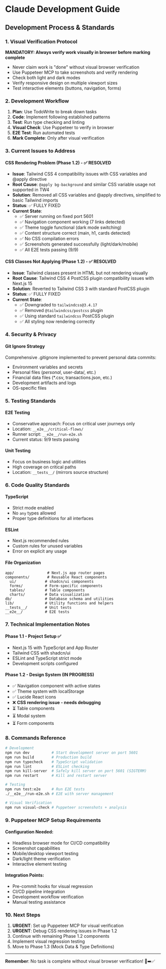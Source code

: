 # Claude Development Guide

## Development Process & Standards

### 1. Visual Verification Protocol
**MANDATORY: Always verify work visually in browser before marking complete**

- Never claim work is "done" without visual browser verification
- Use Puppeteer MCP to take screenshots and verify rendering
- Check both light and dark modes
- Verify responsive design on multiple viewport sizes
- Test interactive elements (buttons, navigation, forms)

### 2. Development Workflow
1. **Plan**: Use TodoWrite to break down tasks
2. **Code**: Implement following established patterns
3. **Test**: Run type checking and linting
4. **Visual Check**: Use Puppeteer to verify in browser
5. **E2E Test**: Run automated tests
6. **Mark Complete**: Only after visual verification

### 3. Current Issues to Address

#### CSS Rendering Problem (Phase 1.2) - ✅ RESOLVED
- **Issue**: Tailwind CSS 4 compatibility issues with CSS variables and @apply directive  
- **Root Cause**: `@apply bg-background` and similar CSS variable usage not supported in TW4
- **Solution**: Removed all CSS variables and @apply directives, simplified to basic Tailwind imports
- **Status**: ✅ FULLY FIXED
- **Current State**:
  - ✅ Server running on fixed port 5601
  - ✅ Navigation component working (7 links detected)
  - ✅ Theme toggle functional (dark mode switching)
  - ✅ Content structure correct (main, h1, cards detected)
  - ✅ No CSS compilation errors
  - ✅ Screenshots generated successfully (light/dark/mobile)
  - ✅ All E2E tests passing (9/9)

#### CSS Classes Not Applying (Phase 1.2) - ✅ RESOLVED
- **Issue**: Tailwind classes present in HTML but not rendering visually
- **Root Cause**: Tailwind CSS 4 PostCSS plugin compatibility issues with Next.js 15
- **Solution**: Reverted to Tailwind CSS 3 with standard PostCSS plugin
- **Status**: ✅ FULLY FIXED
- **Current State**:
  - ✅ Downgraded to `tailwindcss@3.4.17`
  - ✅ Removed `@tailwindcss/postcss` plugin
  - ✅ Using standard `tailwindcss` PostCSS plugin
  - ✅ All styling now rendering correctly

### 4. Security & Privacy

#### Git Ignore Strategy
Comprehensive .gitignore implemented to prevent personal data commits:
- Environment variables and secrets
- Personal files (*personal*, user-data/, etc.)
- Financial data files (*.csv, transactions.json, etc.)
- Development artifacts and logs
- OS-specific files

### 5. Testing Standards

#### E2E Testing
- Conservative approach: Focus on critical user journeys only
- Location: `__e2e__/critical-flows/`
- Runner script: `__e2e__/run-e2e.sh`
- Current status: 9/9 tests passing

#### Unit Testing
- Focus on business logic and utilities
- High coverage on critical paths
- Location: `__tests__/` (mirrors source structure)

### 6. Code Quality Standards

#### TypeScript
- Strict mode enabled
- No `any` types allowed
- Proper type definitions for all interfaces

#### ESLint
- Next.js recommended rules
- Custom rules for unused variables
- Error on explicit any usage

#### File Organization
```
app/               # Next.js app router pages
components/        # Reusable React components
  ui/             # shadcn/ui components
  forms/          # Form-specific components
  tables/         # Table components
  charts/         # Data visualization
db/               # Database schema and utilities
lib/              # Utility functions and helpers
__tests__/        # Unit tests
__e2e__/          # E2E tests
```

### 7. Technical Implementation Notes

#### Phase 1.1 - Project Setup ✅
- Next.js 15 with TypeScript and App Router
- Tailwind CSS with shadcn/ui
- ESLint and TypeScript strict mode
- Development scripts configured

#### Phase 1.2 - Design System (IN PROGRESS)
- ✅ Navigation component with active states
- ✅ Theme system with localStorage
- ✅ Lucide React icons
- ❌ **CSS rendering issue - needs debugging**
- ⏳ Table components
- ⏳ Modal system
- ⏳ Form components

### 8. Commands Reference

```bash
# Development
npm run dev          # Start development server on port 5601
npm run build        # Production build
npm run typecheck    # TypeScript validation
npm run lint         # ESLint checking
npm run kill-server  # Safely kill server on port 5601 (SIGTERM)
npm run restart      # Kill and restart server

# Testing
npm run test:e2e     # Run E2E tests
./__e2e__/run-e2e.sh # E2E with server management

# Visual Verification
npm run visual-check # Puppeteer screenshots + analysis
```

### 9. Puppeteer MCP Setup Requirements

#### Configuration Needed:
- Headless browser mode for CI/CD compatibility
- Screenshot capabilities
- Mobile/desktop viewport testing
- Dark/light theme verification
- Interactive element testing

#### Integration Points:
- Pre-commit hooks for visual regression
- CI/CD pipeline integration
- Development workflow verification
- Manual testing assistance

### 10. Next Steps

1. **URGENT**: Set up Puppeteer MCP for visual verification
2. **URGENT**: Debug CSS rendering issues in Phase 1.2
3. Continue with remaining Phase 1.2 components
4. Implement visual regression testing
5. Move to Phase 1.3 (Mock Data & Type Definitions)

---

**Remember**: No task is complete without visual browser verification! 🚫➡️✅